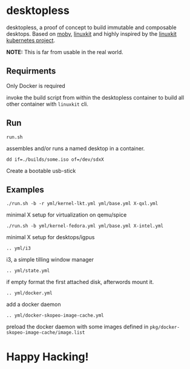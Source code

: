 # desktopless

desktopless, a proof of concept to build immutable and composable desktops. Based on [moby](https://github.com/moby/tool), [linuxkit](https://github.com/linuxkit/linuxkit/) and highly inspired by the [linuxkit kubernetes project](https://github.com/linuxkit/kubernetes).

**NOTE:** This is far from usable in the real world.
## Requirments

Only Docker is required

invoke the build script from within the desktopless container to build all other container with `linuxkit` cli.

## Run
`run.sh`

assembles and/or runs a named desktop in a container.

`dd if=./builds/some.iso of=/dev/sdxX`

Create a bootable usb-stick

## Examples

`./run.sh -b -r yml/kernel-lkt.yml yml/base.yml X-qxl.yml`

minimal X setup for virtualization on qemu/spice

`./run.sh -b yml/kernel-fedora.yml yml/base.yml X-intel.yml`

minimal X setup for desktops/igpus

`.. yml/i3`

i3, a simple tilling window manager 

`.. yml/state.yml`

if empty format the first attached disk, afterwords mount it.

`.. yml/docker.yml`

add a docker daemon

`.. yml/docker-skopeo-image-cache.yml`

preload the docker daemon with some images defined in `pkg/docker-skopeo-image-cache/image.list`

# Happy Hacking!
